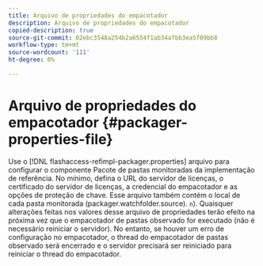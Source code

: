 ```yaml
---
title: Arquivo de propriedades do empacotador
description: Arquivo de propriedades do empacotador
copied-description: true
source-git-commit: 02ebc3548a254b2a6554f1ab34afbb3ea5f09bb8
workflow-type: tm+mt
source-wordcount: '111'
ht-degree: 0%

---
```


# Arquivo de propriedades do empacotador {#packager-properties-file}

Use o [!DNL flashaccess-refimpl-packager.properties] arquivo para configurar o componente Pacote de pastas monitoradas da implementação de referência. No mínimo, defina o URL do servidor de licenças, o certificado do servidor de licenças, a credencial do empacotador e as opções de proteção de chave. Esse arquivo também contém o local de cada pasta monitorada (packager.watchfolder.source). `n`). Quaisquer alterações feitas nos valores desse arquivo de propriedades terão efeito na próxima vez que o empacotador de pastas observado for executado (não é necessário reiniciar o servidor). No entanto, se houver um erro de configuração no empacotador, o thread do empacotador de pastas observado será encerrado e o servidor precisará ser reiniciado para reiniciar o thread do empacotador.
